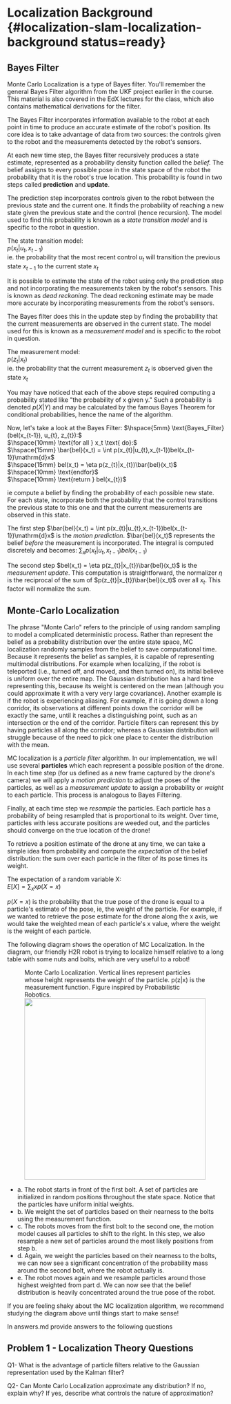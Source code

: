 # Localization Background {#localization-slam-localization-background status=ready}

## Bayes Filter
Monte Carlo Localization is a type of Bayes filter. You'll remember the general Bayes Filter algorithm from the UKF project earlier in the course.   This material is also covered in the EdX lectures for the class, which also contains mathematical derivations for the filter.   

The Bayes Filter incorporates information available to the robot at each point in time to produce an accurate estimate of the robot's position. Its core idea is to take advantage of data from two sources: the controls given to the robot and the measurements detected by the robot's sensors.

At each new time step, the Bayes filter recursively produces a state estimate, represented as a probability density function called the *belief.* The belief assigns to every possible pose in the state space of the robot the probability that it is the robot's true location. This probability is found in two steps called **prediction** and **update**.

The prediction step incorporates controls given to the robot between the previous state and the current one. It finds the probability of reaching a new state given the previous state and the control (hence recursion). The model used to find this probability is known as a *state transition model* and is specific to the robot in question.

The state transition model:  
$p(x_{t}|u_{t},x_{t-1})$  
ie. the probability that the most recent control $u_t$ will transition the previous state $x_{t-1}$ to the current state $x_t$

It is possible to estimate the state of the robot using only the prediction step and not incorporating the measurements taken by the robot's sensors. This is known as *dead reckoning*. The dead reckoning estimate may be made more accurate by incorporating measurements from the robot's sensors.

The Bayes filter does this in the update step by finding the probability that the current measurements are observed in the current state. The model used for this is known as a *measurement model* and is specific to the robot in question.

The measurement model:  
$p(z_{t}|x_{t})$  
ie. the probability that the current measurement $z_t$ is observed given the state $x_t$  

You may have noticed that each of the above steps required computing a probability stated like "the probability of x given y." Such a probability is denoted $p(X|Y)$ and may be calculated by the famous Bayes Theorem for conditional probabilities, hence the name of the algorithm.

Now, let's take a look at the Bayes Filter:
$\hspace{5mm} \text{Bayes_Filter}(bel(x_{t-1}), u_{t}, z_{t}):$  
$\hspace{10mm} \text{for all } x_t \text{ do}:$  
$\hspace{15mm} \bar{bel}(x_t) = \int p(x_{t}|u_{t},x_{t-1})bel(x_{t-1})\mathrm{d}x$  
$\hspace{15mm} bel(x_t) = \eta p(z_{t}|x_{t})\bar{bel}(x_t)$  
$\hspace{10mm} \text{endfor}$  
$\hspace{10mm} \text{return } bel(x_{t})$  

ie compute a belief by finding the probability of each possible new state. For each state, incorporate both the probability that the control transitions the previous state to this one and that the current measurements are observed in this state.

The first step $\bar{bel}(x_t) = \int p(x_{t}|u_{t},x_{t-1})bel(x_{t-1})\mathrm{d}x$  is the *motion prediction*. $\bar{bel}(x_t)$ represents the belief *before* the measurement is incorporated. The integral is computed discretely and becomes:
$\sum_x{p(x_t|u_t,x_{t-1})bel(x_{t-1})}$

The second step $bel(x_t) = \eta p(z_{t}|x_{t})\bar{bel}(x_t)$ is the *measurement update*. This computation is straightforward, the normalizer $\eta$ is the reciprocal of the sum of $p(z_{t}|x_{t})\bar{bel}(x_t)$ over all $x_t$. This factor will normalize the sum.

## Monte-Carlo Localization

The phrase "Monte Carlo" refers to the principle of using random sampling to model a complicated deterministic process. Rather than represent the belief as a probability distribution over the entire state space, MC localization randomly samples from the belief to save computational time.  Because it represents the belief as samples, it is capable of representing multimodal distributions.  For example when localizing, if the robot is teleported (i.e., turned off, and moved, and then turned on), its initial believe is uniform over the entire map.  The Gaussian distribution has a hard time representing this, because its weight is centered on the mean (although you could approximate it with a very very large covariance).  Another example is if the robot is experiencing aliasing.  For example, if it is going down a long corridor, its observations at different points down the corridor will be exactly the same, until it reaches a distinguishing point, such as an intersection or the end of the corridor.    Particle filters can represent this by having particles all along the corridor; whereas a Gaussian distribution will struggle because of the need to pick one place to center the distribution with the mean. 

MC localization is a *particle filter* algorithm. In our implementation, we will use several **particles** which each represent a possible position of the drone. In each time step (for us defined as a new frame captured by the drone's camera) we will apply a *motion prediction* to adjust the poses of the particles, as well as a *measurement update* to assign a probability or *weight* to each particle. This process is analogous to Bayes Filtering.

Finally, at each time step we *resample* the particles. Each particle has a probability of being resampled that is proportional to its weight. Over time, particles with less accurate positions are weeded out, and the particles should converge on the true location of the drone! 

To retrieve a position estimate of the drone at any time, we can take a simple idea from probability and compute the *expectation* of the belief distribution: the sum over each particle in the filter of its pose times its weight.

The expectation of a random variable X:  
$E[X] = \sum_x{xp(X=x)}$

$p(X=x)$ is the probability that the true pose of the drone is equal to a
particle's estimate of the pose, ie, the weight of the particle.
For example, if we wanted to retrieve the pose estimate for the drone along the
x axis, we would take the weighted mean of each particle's x value, where the
weight is the weight of each particle.

The following diagram shows the operation of MC Localization. In the diagram, our friendly H2R robot is trying to localize himself relative to a long table with some nuts and bolts, which are very useful to a robot!

<figure id="localization">
    <figcaption>Monte Carlo Localization. Vertical lines represent particles whose height represents the weight of the particle. p(z|x) is the measurement function. Figure inspired by Probabilistic Robotics.</figcaption>
    <img style='width:30em' src="MClocal.png"/>
</figure>

- a. The robot starts in front of the first bolt. A set of particles are initialized in random positions throughout the state space. Notice that the particles have uniform initial weights.             
- b. We weight the set of particles based on their nearness to the bolts using the measurement function.               
- c. The robots moves from the first bolt to the second one, the motion model causes all particles to shift to the right. In this step, we also resample a new set of particles around the most likely positions from step b.              
- d. Again, we weight the particles based on their nearness to the bolts, we can now see a significant concentration of the probability mass around the second bolt, where the robot actually is.               
- e. The robot moves again and we resample particles around those highest weighted from part d. We can now see that the belief distribution is heavily concentrated around the true pose of the robot.            

 If you are feeling shaky about the MC localization algorithm, we recommend studying the diagram above until things start to make sense!

 
In answers.md provide answers to the following questions

## Problem 1 - Localization Theory Questions

Q1- What is the advantage of particle filters relative to the Gaussian representation used by the Kalman filter?

Q2- Can Monte Carlo Localization approximate any distribution? If no, explain why? If yes, describe what controls the nature of approximation?
